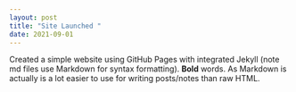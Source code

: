 ```yaml
---
layout: post
title: "Site Launched "
date: 2021-09-01
---
```



Created a simple website using GitHub Pages with integrated Jekyll (note md files use Markdown for syntax
formatting).  **Bold** words.  As Markdown is actually is a lot easier to use for writing posts/notes than raw 
HTML.
